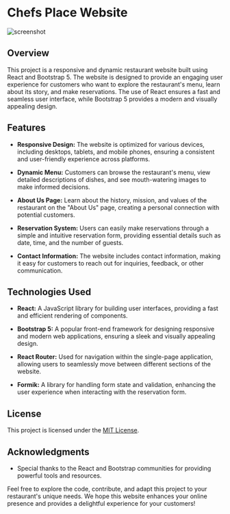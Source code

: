 # Chefs Place Website

![screenshot](https://github.com/Chuuch/react-restaurant/assets/78451418/0e2069c8-d558-4f7b-8288-0185615afabb)



## Overview

This project is a responsive and dynamic restaurant website built using React and Bootstrap 5. The website is designed to provide an engaging user experience for customers who want to explore the restaurant's menu, learn about its story, and make reservations. The use of React ensures a fast and seamless user interface, while Bootstrap 5 provides a modern and visually appealing design.

## Features

- **Responsive Design:** The website is optimized for various devices, including desktops, tablets, and mobile phones, ensuring a consistent and user-friendly experience across platforms.

- **Dynamic Menu:** Customers can browse the restaurant's menu, view detailed descriptions of dishes, and see mouth-watering images to make informed decisions.

- **About Us Page:** Learn about the history, mission, and values of the restaurant on the "About Us" page, creating a personal connection with potential customers.

- **Reservation System:** Users can easily make reservations through a simple and intuitive reservation form, providing essential details such as date, time, and the number of guests.

- **Contact Information:** The website includes contact information, making it easy for customers to reach out for inquiries, feedback, or other communication.

## Technologies Used

- **React:** A JavaScript library for building user interfaces, providing a fast and efficient rendering of components.

- **Bootstrap 5:** A popular front-end framework for designing responsive and modern web applications, ensuring a sleek and visually appealing design.

- **React Router:** Used for navigation within the single-page application, allowing users to seamlessly move between different sections of the website.

- **Formik:** A library for handling form state and validation, enhancing the user experience when interacting with the reservation form.


## License

This project is licensed under the [MIT License](LICENSE.md).

## Acknowledgments

- Special thanks to the React and Bootstrap communities for providing powerful tools and resources.

Feel free to explore the code, contribute, and adapt this project to your restaurant's unique needs. We hope this website enhances your online presence and provides a delightful experience for your customers!
